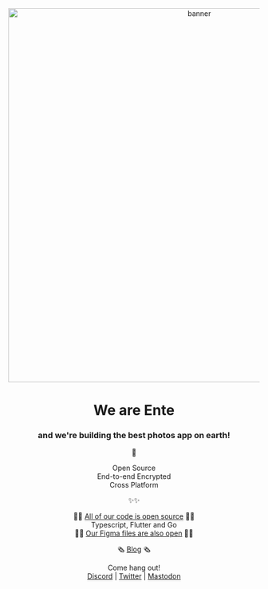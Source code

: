 <div align="center">

<img width="750" alt="banner" src="https://user-images.githubusercontent.com/24503581/194852672-28d799f5-7e09-4158-ba5b-ef4af8a75482.png">

# We are Ente

### and we're building the best photos app on earth!

📸    

Open Source   
End-to-end Encrypted   
Cross Platform  

✨✨     

👩‍💻 [All of our code is open source](https://github.com/ente-io/ente) 👨‍💻  
Typescript, Flutter and Go    
👩‍🎨 [Our Figma files are also open](https://www.figma.com/file/SYtMyLBs5SAOkTbfMMzhqt/ente-Visual-Design) 👨‍🎨    

🗞️ [Blog](https://ente.io/blog) 🗞️  

Come hang out!    
[Discord](https://ente.io/discord)  |  [Twitter](https://twitter.com/enteio)  |  [Mastodon](https://mstdn.social/@ente)

</div>
